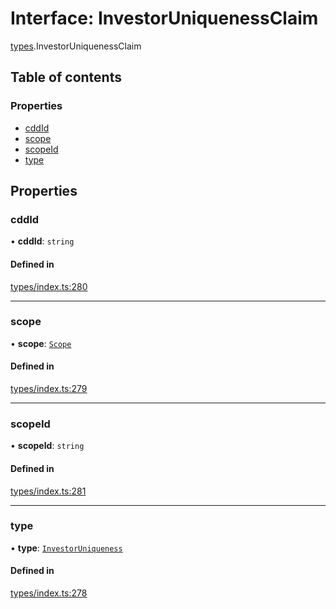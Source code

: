 # Interface: InvestorUniquenessClaim

[types](../wiki/types).InvestorUniquenessClaim

## Table of contents

### Properties

- [cddId](../wiki/types.InvestorUniquenessClaim#cddid)
- [scope](../wiki/types.InvestorUniquenessClaim#scope)
- [scopeId](../wiki/types.InvestorUniquenessClaim#scopeid)
- [type](../wiki/types.InvestorUniquenessClaim#type)

## Properties

### cddId

• **cddId**: `string`

#### Defined in

[types/index.ts:280](https://github.com/PolymathNetwork/polymesh-sdk/blob/299ce247/src/types/index.ts#L280)

___

### scope

• **scope**: [`Scope`](../wiki/types.Scope)

#### Defined in

[types/index.ts:279](https://github.com/PolymathNetwork/polymesh-sdk/blob/299ce247/src/types/index.ts#L279)

___

### scopeId

• **scopeId**: `string`

#### Defined in

[types/index.ts:281](https://github.com/PolymathNetwork/polymesh-sdk/blob/299ce247/src/types/index.ts#L281)

___

### type

• **type**: [`InvestorUniqueness`](../wiki/types.ClaimType#investoruniqueness)

#### Defined in

[types/index.ts:278](https://github.com/PolymathNetwork/polymesh-sdk/blob/299ce247/src/types/index.ts#L278)
